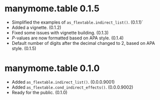 # manymome.table 0.1.5

- Simplified the examples of `as_flextable.indirect_list()`. (0.1.1)`
- Added a vignette. (0.1.2)
- Fixed some issues with vignette building. (0.1.3)
- *P*-values are now formatted based on APA style. (0.1.4)
- Default number of digits after the decimal
  changed to 2, based on APA style. (0.1.5)

# manymome.table 0.1.0

- Added `as_flextable.indirect_list()`. (0.0.0.9001)
- Added `as_flextable.cond_indirect_effects()`. (0.0.0.9002)
- Ready for the public. (0.1.0)
